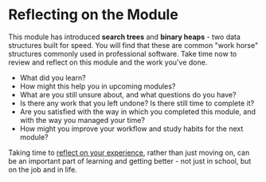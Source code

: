# Reflecting on the Module

This module has introduced **search trees** and **binary heaps** - two data
structures built for speed. You will find that these are common "work horse"
structures commonly used in professional software. Take time now to review and
reflect on this module and the work you've done.


- What did you learn?
- How might this help you in upcoming modules?
- What are you still unsure about, and what questions do you have?
- Is there any work that you left undone? Is there still time to complete it?
- Are you satisfied with the way in which you completed this module, and with the way you managed your time?
- How might you improve your workflow and study habits for the next module?

Taking time to 
[reflect on your experience](https://en.wikipedia.org/wiki/Reflective_practice), rather than
just moving on, can be an important part of learning and getting better - not
just in school, but on the job and in life.
